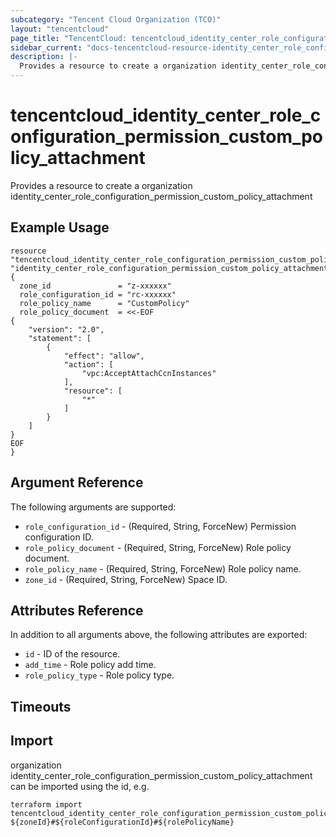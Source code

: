 ```yaml
---
subcategory: "Tencent Cloud Organization (TCO)"
layout: "tencentcloud"
page_title: "TencentCloud: tencentcloud_identity_center_role_configuration_permission_custom_policy_attachment"
sidebar_current: "docs-tencentcloud-resource-identity_center_role_configuration_permission_custom_policy_attachment"
description: |-
  Provides a resource to create a organization identity_center_role_configuration_permission_custom_policy_attachment
---
```


# tencentcloud_identity_center_role_configuration_permission_custom_policy_attachment

Provides a resource to create a organization identity_center_role_configuration_permission_custom_policy_attachment

## Example Usage

```hcl
resource "tencentcloud_identity_center_role_configuration_permission_custom_policy_attachment" "identity_center_role_configuration_permission_custom_policy_attachment" {
  zone_id               = "z-xxxxxx"
  role_configuration_id = "rc-xxxxxx"
  role_policy_name      = "CustomPolicy"
  role_policy_document  = <<-EOF
{
    "version": "2.0",
    "statement": [
        {
            "effect": "allow",
            "action": [
                "vpc:AcceptAttachCcnInstances"
            ],
            "resource": [
                "*"
            ]
        }
    ]
}
EOF
}
```

## Argument Reference

The following arguments are supported:

* `role_configuration_id` - (Required, String, ForceNew) Permission configuration ID.
* `role_policy_document` - (Required, String, ForceNew) Role policy document.
* `role_policy_name` - (Required, String, ForceNew) Role policy name.
* `zone_id` - (Required, String, ForceNew) Space ID.

## Attributes Reference

In addition to all arguments above, the following attributes are exported:

* `id` - ID of the resource.
* `add_time` - Role policy add time.
* `role_policy_type` - Role policy type.


## Timeouts

<no value>


## Import

organization identity_center_role_configuration_permission_custom_policy_attachment can be imported using the id, e.g.

```
terraform import tencentcloud_identity_center_role_configuration_permission_custom_policy_attachment.identity_center_role_configuration_permission_custom_policy_attachment ${zoneId}#${roleConfigurationId}#${rolePolicyName}
```

